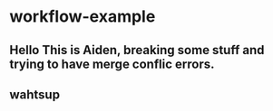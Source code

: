 # workflow-example

## Hello This is Aiden, breaking some stuff and trying to have merge conflic errors.

## wahtsup